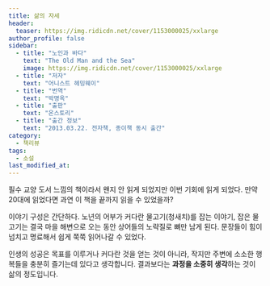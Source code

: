 ```yaml
---
title: 삶의 자세
header:
  teaser: https://img.ridicdn.net/cover/1153000025/xxlarge
author_profile: false
sidebar:
  - title: "노인과 바다"
    text: "The Old Man and the Sea"
    image: https://img.ridicdn.net/cover/1153000025/xxlarge
  - title: "저자"
    text: "어니스트 헤밍웨이"
  - title: "번역"
    text: "박명옥"
  - title: "출판"
    text: "온스토리"
  - title: "출간 정보"
    text: "2013.03.22. 전자책, 종이책 동시 출간"
category:
  - 책리뷰
tags:
  - 소설
last_modified_at:
---
```


필수 교양 도서 느낌의 책이라서 왠지 안 읽게 되었지만 이번 기회에 읽게 되었다. 만약 20대에 읽었다면 과연 이 책을 끝까지 읽을 수 있었을까?

이야기 구성은 간단하다. 노년의 어부가 커다란 물고기(청새치)를 잡는 이야기, 잡은 물고기는 결국 마을 해변으로 오는 동안 상어들의 노략질로 뼈만 남게 된다. 문장들이 힘이 넘치고 명료해서 쉽게 쭉쭉 읽어나갈 수 있었다. 

인생의 성공은 목표를 이루거나 커다란 것을 얻는 것이 아니라, 작지만 주변에 소소한 행복들을 충분히 즐기는데 있다고 생각합니다. 결과보다는 **과정을 소중히 생각**하는 것이 삶의 정도입니다. 